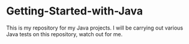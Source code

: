 # Getting-Started-with-Java
This is my repository for my Java projects. I will be carrying out various Java tests on this repository, watch out for me. 
